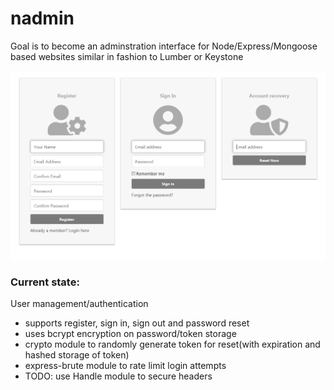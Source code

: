 # nadmin
Goal is to become an adminstration interface for Node/Express/Mongoose based websites similar in fashion to Lumber or Keystone


![enter image description here](https://raw.githubusercontent.com/Splitter/nadmin/master/preview.png)


### Current state:
User management/authentication
- supports register, sign in, sign out and password reset
- uses bcrypt encryption on password/token storage
- crypto module to randomly generate token for reset(with expiration and hashed storage of token)
- express-brute module to rate limit login attempts
- TODO: use Handle module to secure headers
